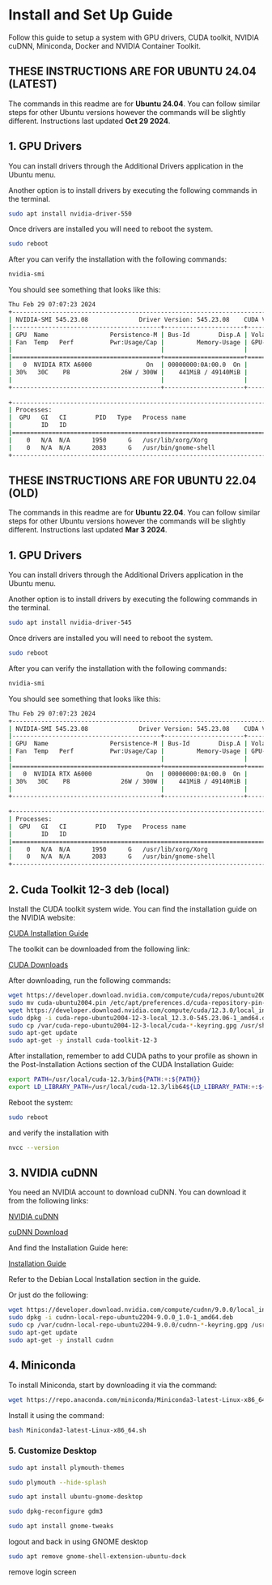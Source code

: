 # Install and Set Up Guide

Follow this guide to setup a system with GPU drivers, CUDA toolkit, NVIDIA cuDNN, Miniconda, Docker and NVIDIA Container Toolkit.

## THESE INSTRUCTIONS ARE FOR UBUNTU 24.04 (LATEST)
The commands in this readme are for **Ubuntu 24.04**. You can follow similar steps for other Ubuntu versions however the commands will be slightly different. Instructions last updated **Oct 29 2024**.

## 1. GPU Drivers

You can install drivers through the Additional Drivers application in the Ubuntu menu.

Another option is to install drivers by executing the following commands in the terminal.
```bash
sudo apt install nvidia-driver-550
```

Once drivers are installed you will need to reboot the system.
```bash
sudo reboot
```

After you can verify the installation with the following commands:
```bash
nvidia-smi
```

You should see something that looks like this:
```bash
Thu Feb 29 07:07:23 2024       
+---------------------------------------------------------------------------------------+
| NVIDIA-SMI 545.23.08              Driver Version: 545.23.08    CUDA Version: 12.3     |
|-----------------------------------------+----------------------+----------------------+
| GPU  Name                 Persistence-M | Bus-Id        Disp.A | Volatile Uncorr. ECC |
| Fan  Temp   Perf          Pwr:Usage/Cap |         Memory-Usage | GPU-Util  Compute M. |
|                                         |                      |               MIG M. |
|=========================================+======================+======================|
|   0  NVIDIA RTX A6000               On  | 00000000:0A:00.0  On |                  Off |
| 30%   30C    P8              26W / 300W |    441MiB / 49140MiB |      4%      Default |
|                                         |                      |                  N/A |
+-----------------------------------------+----------------------+----------------------+
                                                                                         
+---------------------------------------------------------------------------------------+
| Processes:                                                                            |
|  GPU   GI   CI        PID   Type   Process name                            GPU Memory |
|        ID   ID                                                             Usage      |
|=======================================================================================|
|    0   N/A  N/A      1950      G   /usr/lib/xorg/Xorg                          212MiB |
|    0   N/A  N/A      2083      G   /usr/bin/gnome-shell                        146MiB |
+---------------------------------------------------------------------------------------+
```



## THESE INSTRUCTIONS ARE FOR UBUNTU 22.04 (OLD)
The commands in this readme are for **Ubuntu 22.04**. You can follow similar steps for other Ubuntu versions however the commands will be slightly different. Instructions last updated **Mar 3 2024**.

## 1. GPU Drivers

You can install drivers through the Additional Drivers application in the Ubuntu menu.

Another option is to install drivers by executing the following commands in the terminal.
```bash
sudo apt install nvidia-driver-545
```

Once drivers are installed you will need to reboot the system.
```bash
sudo reboot
```

After you can verify the installation with the following commands:
```bash
nvidia-smi
```

You should see something that looks like this:
```bash
Thu Feb 29 07:07:23 2024       
+---------------------------------------------------------------------------------------+
| NVIDIA-SMI 545.23.08              Driver Version: 545.23.08    CUDA Version: 12.3     |
|-----------------------------------------+----------------------+----------------------+
| GPU  Name                 Persistence-M | Bus-Id        Disp.A | Volatile Uncorr. ECC |
| Fan  Temp   Perf          Pwr:Usage/Cap |         Memory-Usage | GPU-Util  Compute M. |
|                                         |                      |               MIG M. |
|=========================================+======================+======================|
|   0  NVIDIA RTX A6000               On  | 00000000:0A:00.0  On |                  Off |
| 30%   30C    P8              26W / 300W |    441MiB / 49140MiB |      4%      Default |
|                                         |                      |                  N/A |
+-----------------------------------------+----------------------+----------------------+
                                                                                         
+---------------------------------------------------------------------------------------+
| Processes:                                                                            |
|  GPU   GI   CI        PID   Type   Process name                            GPU Memory |
|        ID   ID                                                             Usage      |
|=======================================================================================|
|    0   N/A  N/A      1950      G   /usr/lib/xorg/Xorg                          212MiB |
|    0   N/A  N/A      2083      G   /usr/bin/gnome-shell                        146MiB |
+---------------------------------------------------------------------------------------+
```

## 2. Cuda Toolkit 12-3 deb (local)

Install the CUDA toolkit system wide. You can find the installation guide on the NVIDIA website:

[CUDA Installation Guide](https://docs.nvidia.com/cuda/cuda-installation-guide-linux/index.html#)

The toolkit can be downloaded from the following link:

[CUDA Downloads](https://developer.nvidia.com/cuda-downloads?target_os=Linux&target_arch=x86_64&Distribution=Ubuntu&target_version=20.04&target_type=deb_local)

After downloading, run the following commands:

```bash
wget https://developer.download.nvidia.com/compute/cuda/repos/ubuntu2004/x86_64/cuda-ubuntu2004.pin
sudo mv cuda-ubuntu2004.pin /etc/apt/preferences.d/cuda-repository-pin-600
wget https://developer.download.nvidia.com/compute/cuda/12.3.0/local_installers/cuda-repo-ubuntu2004-12-3-local_12.3.0-545.23.06-1_amd64.deb
sudo dpkg -i cuda-repo-ubuntu2004-12-3-local_12.3.0-545.23.06-1_amd64.deb
sudo cp /var/cuda-repo-ubuntu2004-12-3-local/cuda-*-keyring.gpg /usr/share/keyrings/
sudo apt-get update
sudo apt-get -y install cuda-toolkit-12-3
```

After installation, remember to add CUDA paths to your profile as shown in the Post-Installation Actions section of the CUDA Installation Guide:

```bash
export PATH=/usr/local/cuda-12.3/bin${PATH:+:${PATH}}
export LD_LIBRARY_PATH=/usr/local/cuda-12.3/lib64${LD_LIBRARY_PATH:+:${LD_LIBRARY_PATH}}
```

Reboot the system:
```bash
sudo reboot
```
and verify the installation with 
```bash
nvcc --version
```

## 3. NVIDIA cuDNN

You need an NVIDIA account to download cuDNN. You can download it from the following links:

[NVIDIA cuDNN](https://developer.nvidia.com/cudnn)

[cuDNN Download](https://developer.nvidia.com/rdp/cudnn-download)

And find the Installation Guide here:

[Installation Guide](https://docs.nvidia.com/deeplearning/cudnn/install-guide/index.html)

Refer to the Debian Local Installation section in the guide.

Or just do the following:
```bash
wget https://developer.download.nvidia.com/compute/cudnn/9.0.0/local_installers/cudnn-local-repo-ubuntu2204-9.0.0_1.0-1_amd64.deb
sudo dpkg -i cudnn-local-repo-ubuntu2204-9.0.0_1.0-1_amd64.deb
sudo cp /var/cudnn-local-repo-ubuntu2204-9.0.0/cudnn-*-keyring.gpg /usr/share/keyrings/
sudo apt-get update
sudo apt-get -y install cudnn
```
## 4. Miniconda

To install Miniconda, start by downloading it via the command:

```bash
wget https://repo.anaconda.com/miniconda/Miniconda3-latest-Linux-x86_64.sh
```

Install it using the command:

```bash
bash Miniconda3-latest-Linux-x86_64.sh
```
### 5. Customize Desktop
```bash
sudo apt install plymouth-themes
```
```bash
sudo plymouth --hide-splash
```
```bash
sudo apt install ubuntu-gnome-desktop
```
```bash
sudo dpkg-reconfigure gdm3
```
```bash
sudo apt install gnome-tweaks
```
logout and back in using GNOME desktop
```bash
sudo apt remove gnome-shell-extension-ubuntu-dock
```
remove login screen
